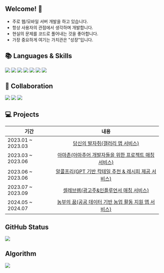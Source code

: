 ## Welcome! 👋
- 주로 웹/모바일 서버 개발을 하고 있습니다.
- 항상 사용자의 관점에서 생각하며 개발합니다.
- 현실의 문제를 코드로 풀어내는 것을 좋아합니다.
- 가장 중요하게 여기는 가치관은 "성장"입니다.

## 📚 Languages & Skills 

<img src="https://img.shields.io/badge/java-007396?style=for-the-badge&logo=java&logoColor=white"> <img src="https://img.shields.io/badge/springboot-6DB33F?style=for-the-badge&logo=springboot&logoColor=white"> <img src="https://img.shields.io/badge/mysql-4479A1?style=for-the-badge&logo=mysql&logoColor=white">
<img src="https://img.shields.io/badge/amazonaws-232F3E?style=for-the-badge&logo=amazonaws&logoColor=white"> <img src="https://img.shields.io/badge/html5-E34F26?style=for-the-badge&logo=html5&logoColor=white"> <img src="https://img.shields.io/badge/css3-1572B6?style=for-the-badge&logo=css3&logoColor=white"> <img src="https://img.shields.io/badge/Python-0040FF?style=for-the-badge&logo=Python&logoColor=white"/>

## 🔗 Collaboration

<img src="https://img.shields.io/badge/github-181717?style=for-the-badge&logo=github&logoColor=white"> <img src="https://img.shields.io/badge/slack-4A154B?style=for-the-badge&logo=slack&logoColor=white"> <img src="https://img.shields.io/badge/notion-000000?style=for-the-badge&logo=notion&logoColor=white"> 

## 💻 Projects 

| 기간                | 내용                                        | 
|---------------------|:---------------------------------------------:|
| 2023.01 ~ 2023.03   | [당신의 발자취(갤러리 앱 서비스)](https://ljw1.notion.site/0b6ebf5fdd874734b2fc3afe81df6e29) |
| 2023.03 ~ 2023.06   | [아마촌(아마추어 개발자들을 위한 프로젝트 매칭 서비스)](https://ljw1.notion.site/Amachon-10cc638563f24c2482c2424913622246) |
| 2023.06 ~ 2023.06   | [알콜프리(GPT 기반 칵테일 추천 & 레시피 제공 서비스)](https://ljw1.notion.site/21293beb678b4013a457e67e873885ee) |
| 2023.07 ~ 2023.09   | [셀레브렘(광고주&인플루언서 매칭 서비스)](https://ljw1.notion.site/Celebrem-2539819165c442789323e4f171dc2bb3) |
| 2024.05 ~ 2024.07   | [농부의 꿈(공공 데이터 기반 농업 활동 지원 앱 서비스)](https://ljw1.notion.site/550749b80649431784cd1edd65c237ec) |

## GitHub Status
<img src="https://github-readme-stats.vercel.app/api?username=dlwjddn123&theme=blue-green"/>

## Algorithm
<img src="http://mazassumnida.wtf/api/v2/generate_badge?boj=acg6138"/>






